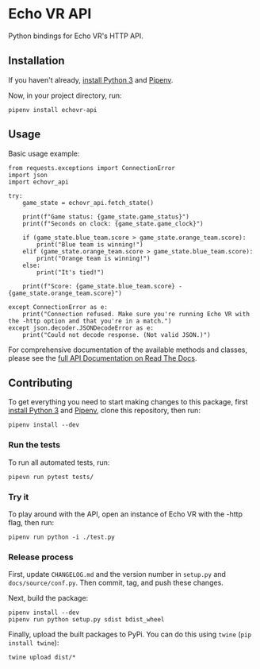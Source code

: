 # Echo VR API

Python bindings for Echo VR's HTTP API.

## Installation

If you haven't already, [install Python 3](https://www.python.org/downloads/) and [Pipenv](https://pipenv.readthedocs.io/en/latest/install/).

Now, in your project directory, run:

```
pipenv install echovr-api
```

## Usage

Basic usage example:

```
from requests.exceptions import ConnectionError
import json
import echovr_api

try:
    game_state = echovr_api.fetch_state()

    print(f"Game status: {game_state.game_status}")
    print(f"Seconds on clock: {game_state.game_clock}")

    if (game_state.blue_team.score > game_state.orange_team.score):
        print("Blue team is winning!")
    elif (game_state.orange_team.score > game_state.blue_team.score):
        print("Orange team is winning!")
    else:
        print("It's tied!")

    print(f"Score: {game_state.blue_team.score} - {game_state.orange_team.score}")

except ConnectionError as e:
    print("Connection refused. Make sure you're running Echo VR with the -http option and that you're in a match.")
except json.decoder.JSONDecodeError as e:
    print("Could not decode response. (Not valid JSON.)")
```

For comprehensive documentation of the available methods and classes, please see the [full API Documentation on Read The Docs](https://echovr-api.readthedocs.io/en/latest/).

## Contributing

To get everything you need to start making changes to this package, first [install Python 3](https://www.python.org/downloads/) and [Pipenv](https://pipenv.readthedocs.io/en/latest/install/), clone this repository, then run:

```
pipenv install --dev
```

### Run the tests

To run all automated tests, run:

```
pipevn run pytest tests/
```

### Try it

To play around with the API, open an instance of Echo VR with the -http flag, then run:

```
pipenv run python -i ./test.py
```

### Release process

First, update `CHANGELOG.md` and the version number in `setup.py` and `docs/source/conf.py`. Then commit, tag, and push these changes.

Next, build the package:

```
pipenv install --dev
pipenv run python setup.py sdist bdist_wheel
```

Finally, upload the built packages to PyPi. You can do this using `twine`
(`pip install twine`):

```
twine upload dist/*
```
